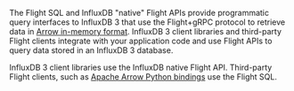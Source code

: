 <!-- Allow shortcode -->
The Flight SQL and InfluxDB "native" Flight APIs provide programmatic query interfaces
to InfluxDB 3 that use the Flight+gRPC protocol to retrieve data in [Arrow in-memory format](https://arrow.apache.org/docs/format/Columnar.html).
InfluxDB 3 client libraries and third-party Flight clients integrate with your
application code and use Flight APIs to query data stored in an InfluxDB 3 database.

InfluxDB 3 client libraries use the InfluxDB native Flight API.
Third-party Flight clients, such as [Apache Arrow Python bindings](https://arrow.apache.org/docs/python/index.html) use
the Flight SQL.
